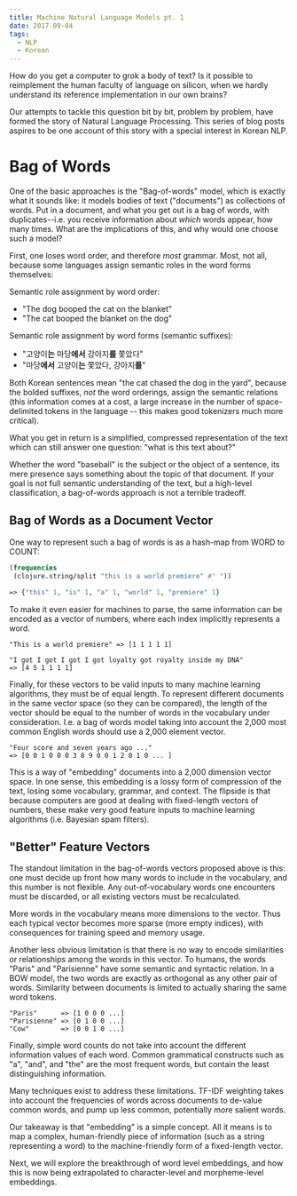 ```yaml
---
title: Machine Natural Language Models pt. 1
date: 2017-09-04
tags:
  - NLP
  - Korean
---
```


How do you get a computer to grok a body of text? Is it possible to
reimplement the human faculty of language on silicon, when we hardly
understand its reference implementation in our own brains?

Our attempts to tackle this question bit by bit, problem by problem,
have formed the story of Natural Language Processing. This series of
blog posts aspires to be one account of this story with a special
interest in Korean NLP.

# Bag of Words

One of the basic approaches is the "Bag-of-words" model, which is
exactly what it sounds like: it models bodies of text ("documents") as
collections of words. Put in a document, and what you get out is a bag
of words, with duplicates--i.e. you receive information about *which*
words appear, how many times. What are the implications of this, and
why would one choose such a model?

First, one loses word order, and therefore *most* grammar. Most, not
all, because some languages assign semantic roles in the word forms
themselves:

Semantic role assignment by word order:
  - "The dog booped the cat on the blanket"
  - "The cat booped the blanket on the dog"

Semantic role assignment by word forms (semantic suffixes):
  - "고양이**는** 마당**에서** 강아지**를** 쫓았다"
  - "마당**에서** 고양이**는** 쫓았다, 강아지**를**"

Both Korean sentences mean "the cat chased the dog in the yard",
because the bolded suffixes, *not* the word orderings, assign the
semantic relations (this information comes at a cost, a large increase
in the number of space-delimited tokens in the language -- this makes
good tokenizers much more critical).

What you get in return is a simplified, compressed representation of
the text which can still answer one question: "what is this text
about?"

Whether the word "baseball" is the subject or the object of a
sentence, its mere presence says something about the topic of that
document. If your goal is not full semantic understanding of the text,
but a high-level classification, a bag-of-words approach is not a
terrible tradeoff.

## Bag of Words as a Document Vector

One way to represent such a bag of words is as a hash-map from WORD to COUNT:

```clojure
(frequencies
 (clojure.string/split "this is a world premiere" #" "))

=> {"this" 1, "is" 1, "a" 1, "world" 1, "premiere" 1}
```

To make it even easier for machines to parse, the same information can
be encoded as a vector of numbers, where each index implicitly
represents a word.

```text
"This is a world premiere" => [1 1 1 1 1]
```

```text
"I got I got I got I got loyalty got royalty inside my DNA"
=> [4 5 1 1 1 1]
```

Finally, for these vectors to be valid inputs to many machine learning
algorithms, they must be of equal length. To represent different
documents in the same vector space (so they can be compared), the
length of the vector should be equal to the number of words in the
vocabulary under consideration.  I.e. a bag of words model taking into
account the 2,000 most common English words should use a 2,000 element
vector.

```text
"Four score and seven years ago ..."
=> [0 0 1 0 0 0 3 8 9 0 0 1 2 0 1 0 ... ]
```

This is a way of "embedding" documents into a 2,000 dimension vector
space. In one sense, this embedding is a lossy form of compression of
the text, losing some vocabulary, grammar, and context. The flipside
is that because computers are good at dealing with fixed-length
vectors of numbers, these make very good feature inputs to machine
learning algorithms (i.e. Bayesian spam filters).

## "Better" Feature Vectors

The standout limitation in the bag-of-words vectors proposed above is
this: one must decide up front how many words to include in the
vocabulary, and this number is not flexible. Any out-of-vocabulary
words one encounters must be discarded, or all existing vectors must
be recalculated.

More words in the vocabulary means more dimensions to the vector. Thus
each typical vector becomes more sparse (more empty indices), with
consequences for training speed and memory usage.

Another less obvious limitation is that there is no way to encode
similarities or relationships among the words in this vector. To
humans, the words "Paris" and "Parisienne" have some semantic and
syntactic relation. In a BOW model, the two words are exactly as
orthogonal as any other pair of words. Similarity between documents is
limited to actually sharing the same word tokens.

```text
"Paris"      => [1 0 0 0 ...]
"Parisienne" => [0 1 0 0 ...]
"Cow"        => [0 0 1 0 ...]
```

Finally, simple word counts do not take into account the different
information values of each word. Common grammatical constructs such as
"a", "and", and "the" are the most frequent words, but contain the
least distinguishing information.

Many techniques exist to address these limitations. TF-IDF weighting
takes into account the frequencies of words across documents to
de-value common words, and pump up less common, potentially more
salient words.

Our takeaway is that "embedding" is a simple concept. All it means is
to map a complex, human-friendly piece of information (such as a
string representing a word) to the machine-friendly form of a
fixed-length vector.

Next, we will explore the breakthrough of word level embeddings, and how this
is now being extrapolated to character-level and morpheme-level embeddings.

<!-- # The Elegance of Word Embeddings -->

<!-- ## Morpheme based representations -->

<!-- ## Character-level representations -->
